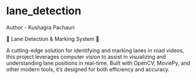 # lane_detection
Author - Kushagra Pachauri

🚗 Lane Detection & Marking System 🚧

A cutting-edge solution for identifying and marking lanes in road videos, this project leverages computer vision to assist in visualizing and understanding lane positions in real-time. Built with OpenCV, MoviePy, and other modern tools, it’s designed for both efficiency and accuracy.

